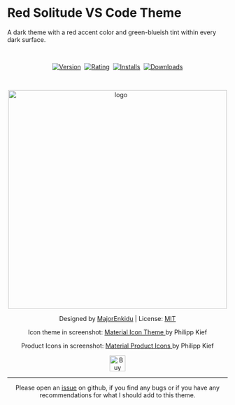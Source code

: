 # Red Solitude VS Code Theme

A dark theme with a red accent color and green-blueish tint within every dark surface.

</br>

<p align="center">
    <a href="https://marketplace.visualstudio.com/items?itemName=PKief.material-icon-theme"><img src="https://vsmarketplacebadge.apphb.com/version-short/MajorEnkidu.red-solitude.svg?style=for-the-badge&colorA=252526&colorB=43A047&label=VERSION" alt="Version"></a>&nbsp;
    <a href="https://marketplace.visualstudio.com/items?itemName=PKief.material-icon-theme"><img src="https://vsmarketplacebadge.apphb.com/rating-short/MajorEnkidu.red-solitude.svg?style=for-the-badge&colorA=252526&colorB=43A047&label=Rating" alt="Rating"></a>&nbsp;
    <a href="https://marketplace.visualstudio.com/items?itemName=PKief.material-icon-theme"><img src="https://vsmarketplacebadge.apphb.com/installs-short/MajorEnkidu.red-solitude.svg?style=for-the-badge&colorA=252526&colorB=43A047&label=Installs" alt="Installs"></a>&nbsp;
    <a href="https://marketplace.visualstudio.com/items?itemName=PKief.material-icon-theme"><img src="https://vsmarketplacebadge.apphb.com/downloads-short/MajorEnkidu.red-solitude.svg?style=for-the-badge&colorA=252526&colorB=43A047&label=Downloads" alt="Downloads"></a>
</p>
</br>

<p align="center">
    <img src="https://raw.githubusercontent.com/MajorEnkidu/red-solitude-vscode-theme/main/screenshot.png" alt="logo" width="500">
</p>

<p align="center">
    Designed by
    <a href="https://github.com/MajorEnkidu">MajorEnkidu</a>
     | License:
    <a href="https://github.com/MajorEnkidu/red-solitude-vscode-theme/blob/main/LICENCE.md">MIT</a>
</p>
<p align="center">
    Icon theme in screenshot:
    <a href='[Material Icon Theme](https://marketplace.visualstudio.com/items?itemName=PKief.material-icon-theme)' target='_blank'>
        Material Icon Theme
    </a> by Philipp Kief
</p>
<p align="center">
    Product Icons in screenshot:
    <a href='[Material Product Icons](https://marketplace.visualstudio.com/items?itemName=PKief.material-product-icons)' target='_blank'>
        Material Product Icons
    </a> by Philipp Kief
</p>
<p align="center">
    <a href='https://ko-fi.com/W7W1D5JTZ' target='_blank'>
        <img height='36' style='border:0px;height:36px;' src='https://cdn.ko-fi.com/cdn/kofi3.png?v=3' border='0' alt='Buy Me a Coffee at ko-fi.com' />
    </a>
</p>

</p>

<hr>

<p align="center">
    Please open an <a href="https://github.com/MajorEnkidu/red-solitude-vscode-theme/issues">issue</a> on github, if you find any bugs or if you have any recommendations for what I should add to this theme.
</p>
